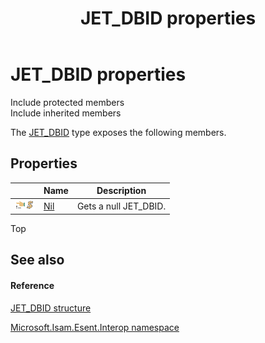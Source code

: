 ﻿---
title: JET_DBID properties
TOCTitle: JET_DBID properties
ms:assetid: Properties.T:Microsoft.Isam.Esent.Interop.JET_DBID
ms:mtpsurl: https://msdn.microsoft.com/library/microsoft.isam.esent.interop.jet_dbid_properties(v=EXCHG.10)
ms:contentKeyID: 39514960
ms.date: 07/30/2014
ms.topic: article
---

# JET_DBID properties

Include protected members  
Include inherited members  

The [JET_DBID](hh596176\(v=exchg.10\).md) type exposes the following members.

## Properties

<table>
<thead>
<tr class="header">
<th> </th>
<th>Name</th>
<th>Description</th>
</tr>
</thead>
<tbody>
<tr class="odd">
<td><img src="../images/dn292128.pubproperty(exchg.10).gif" title="Public property" alt="Public property" /><img src="../images/dn292146.static(exchg.10).gif" title="Static member" alt="Static member" /></td>
<td><a href="hh558630(v=exchg.10).md">Nil</a></td>
<td>Gets a null JET_DBID.</td>
</tr>
</tbody>
</table>


Top

## See also

#### Reference

[JET_DBID structure](hh596176\(v=exchg.10\).md)

[Microsoft.Isam.Esent.Interop namespace](hh596136\(v=exchg.10\).md)

